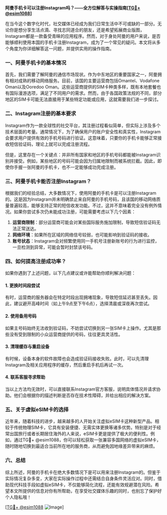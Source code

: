 **阿曼手机卡可以注册Instagram吗？——全方位解答与实操指南[[TG💪+ @esim1088](https://t.me/s/esim1088)]**

在当今这个数字化时代，社交媒体已经成为我们日常生活中不可或缺的一部分。无论你是想分享生活点滴、寻找志同道合的朋友，还是希望拓展商业版图，Instagram都是一款备受青睐的应用程序。然而，对于身处阿曼的用户来说，是否能够顺利使用本国的手机卡注册Instagram，成为了一个常见的疑问。本文将从多个角度为你详细解答这一问题，并提供实用的操作指南。

### 一、阿曼手机卡的基本情况

首先，我们需要了解阿曼的通信市场现状。作为中东地区的重要国家之一，阿曼拥有相对成熟的移动网络服务。目前，该国的主要运营商包括Omantel、Vodafone Oman以及Ooredoo Oman。这些运营商提供的SIM卡种类多样，既有本地套餐也有国际漫游选项，满足了不同用户的需求。然而，由于各国政策法规的不同，部分地区的SIM卡可能无法直接用于某些特定功能或应用，这就需要我们进一步探讨。

### 二、Instagram注册的基本要求

Instagram作为一款全球性的社交平台，其注册过程看似简单，但实际上涉及多个技术层面的考量。通常情况下，为了确保用户的账户安全性和真实性，Instagram会要求用户提供有效的手机号码进行验证。这意味着，只要你的手机卡能够正常接收短信验证码，理论上就可以完成注册流程。

但是，这里存在一个关键点：并非所有国家和地区的手机号码都能被Instagram识别并接受。例如，某些地区的号码可能会因为归属地限制而被系统拦截。因此，即使你手握一张阿曼的手机卡，也不一定能够成功完成注册。

### 三、阿曼手机卡能否注册Instagram？

根据我们的经验总结，大多数情况下，使用阿曼的手机卡是可以注册Instagram的。这是因为Instagram并未明确禁止来自阿曼的手机号码，且该国的移动网络质量普遍较高，能够支持正常的短信收发功能。不过，这并不意味着完全没有例外情况。如果你尝试多次仍未能成功注册，可能需要考虑以下几个因素：

1. **运营商限制**：部分运营商可能会对某些国际服务施加限制，导致短信验证码无法正常送达。
2. **网络环境**：如果所在区域的网络信号较弱，也可能影响到验证码的接收。
3. **账号状态**：Instagram会对频繁使用同一手机号注册新账号的行为进行监控，一旦检测到异常，可能会暂时封禁该号码。

### 四、如何提高注册成功率？

如果你遇到了上述问题，以下几点建议或许能帮助你顺利解决问题：

#### 1. 更换时间段尝试
有时，运营商的服务器会在特定时段出现拥堵现象，导致短信延迟甚至丢失。因此，建议避开高峰时间（如上午9点至下午6点），选择清晨或深夜再次尝试。

#### 2. 使用备用号码
如果主号码始终无法收到验证码，不妨尝试切换到另一张SIM卡上操作。尤其是那些没有受到限制的小众运营商提供的号码，往往更具灵活性。

#### 3. 清理缓存与重启设备
有时候，设备本身的软件故障也会造成验证码接收失败。此时，可以先清理Instagram及相关应用程序的缓存，然后重启手机后再试一次。

#### 4. 联系客服寻求帮助
当以上方法均无效时，可以直接联系Instagram官方客服，说明具体情况并请求协助。他们会根据你的描述判断是否存在技术性障碍，并给出相应的解决方案。

### 五、关于虚拟eSIM卡的选择

近年来，随着科技的进步，越来越多的人开始关注虚拟eSIM卡这种新型产品。相较于传统物理SIM卡，它具有安装便捷、无需实体更换等诸多优势。特别是对于经常出国旅行或者长期居住海外的人来说，eSIM卡更是提供了极大的便利性。例如，通过TG💪+ @esim1088，你可以轻松获取一张兼容多国网络的虚拟eSIM卡，随时随地切换到最适合当前所在地的服务商，从而避免因地缘差异带来的麻烦。

### 六、总结

综上所述，阿曼的手机卡在绝大多数情况下是可以用来注册Instagram的。但鉴于实际情况复杂多变，大家在实际操作过程中还需结合自身条件灵活应对。同时，借助现代科技手段如虚拟eSIM卡，不仅能够简化流程，还能有效规避潜在风险。希望本文所提供的信息对你有所帮助，在享受社交媒体乐趣的同时，也别忘了保护好个人隐私哦！

[[TG💪+ @esim1088](https://t.me/s/esim1088) ![Image](https://i.postimg.cc/4NQfJmqS/Snipaste-2025-05-13-00-14-12.png)]